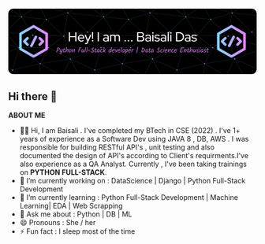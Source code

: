 ![logo](https://github.com/BaisaliDas/BaisaliDas/blob/main/github-header-image.png)
## Hi there 👋

**ABOUT ME**
- 👩‍🎓  Hi, I am Baisali . I've completed my BTech in CSE (2022) . I've 1+ years of experience as a Software Dev using JAVA 8 , DB, AWS . I was responsible for building RESTful API's , unit testing and also documented the design of API's according to Client's requirments.I've also experience as a QA Analyst. Currently , I've been taking trainings on **PYTHON FULL-STACK**. 
- 🔭 I’m currently working on : DataScience | Django | Python Full-Stack Development 
- 🌱 I’m currently learning : Python Full-Stack Development | Machine Learning| EDA | Web Scrapping 
- 💬 Ask me about : Python | DB | ML 
- 😄 Pronouns : She / her
- ⚡ Fun fact : I sleep most of the time

